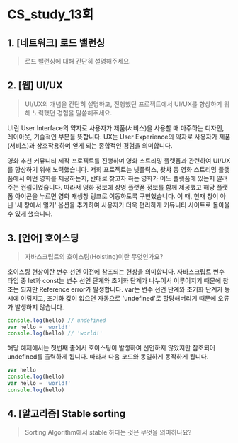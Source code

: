 # CS_study_13회

## 1. [네트워크] 로드 밸런싱

> 로드 밸런싱에 대해 간단히 설명해주세요.

## 2. [웹] UI/UX

> UI/UX의 개념을 간단히 설명하고, 진행했던 프로젝트에서 UI/UX를 향상하기 위해 노력했던 경험을 말씀해주세요.

UI란 User Interface의 약자로 사용자가 제품(서비스)을 사용할 때 마주하는 디자인, 레이아웃, 기술적인 부분을 뜻합니다. UX는 User Experience의 약자로 사용자가 제품(서비스)과 상호작용하며 얻게 되는 종합적인 경험을 의미합니다.

영화 추천 커뮤니티 제작 프로젝트를 진행하며 영화 스트리밍 플랫폼과 관련하여 UI/UX를 향상하기 위해 노력했습니다. 저희 프로젝트는 넷플릭스, 왓챠 등 영화 스트리밍 플랫폼에서 어떤 영화를 제공하는지, 반대로 찾고자 하는 영화가 어느 플랫폼에 있는지 알려주는 컨셉이었습니다. 따라서 영화 정보에 상영 플랫폼 정보를 함께 제공했고 해당 플랫폼 아이콘을 누르면 영화 재생창 링크로 이동하도록 구현했습니다. 이 때, 현재 창이 아닌 '새 창에서 열기' 옵션을 추가하여 사용자가 더욱 편리하게 커뮤니티 사이트로 돌아올 수 있게 했습니다. 



## 3. [언어] 호이스팅

> 자바스크립트의 호이스팅(Hoisting)이란 무엇인가요?

호이스팅 현상이란 변수 선언 이전에 참조되는 현상을 의미합니다. 자바스크립트 변수 타입 중 let과 const는 변수 선언 단계와 초기화 단계가 나누어서 이루어지기 때문에 참조는 되지만 Reference error가 발생합니다. var는 변수 선언 단계와 초기화 단계가 동시에 이뤄지고, 초기화 값이 없으면 자동으로 'undefined'로 할당해버리기 때문에 오류가 발생하지 않습니다.

```javascript
console.log(hello) // undefined
var hello = 'world!'
console.log(hello) // 'world!'
```

해당 예제에서는 첫번째 줄에서 호이스팅이 발생하여 선언하지 않았지만 참조되어 undefined를 출력하게 됩니다. 따라서 다음 코드와 동일하게 동작하게 됩니다.

```javascript
var hello
console.log(hello)
var hello = 'world!'
console.log(hello)
```



## 4. [알고리즘] Stable sorting

> Sorting Algorithm에서 stable 하다는 것은 무엇을 의미하나요?